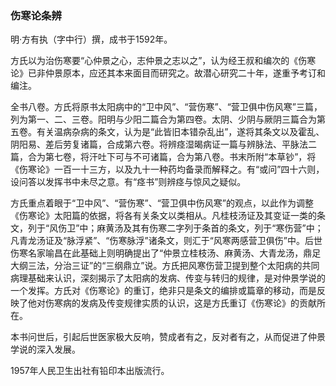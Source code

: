 ### 伤寒论条辨

明·方有执（字中行）撰，成书于1592年。

方氏以为治伤寒要“心仲景之心，志仲景之志以之”，认为经王叔和编次的《伤寒论》已非仲景原本，应还其本来面目而研究之。故潜心研究二十年，遂重予考订和编注。

全书八卷。方氏将原书太阳病中的“卫中风”、“营伤寒”、“营卫俱中伤风寒”三篇，列为第一、二、三卷。阳明与少阳二篇合为第四卷。太阴、少阴与厥阴三篇合为第五卷。有关温病杂病的条文，认为是“此皆旧本错杂乱出”，遂将其条文以及霍乱、阴阳易、差后劳复诸篇，合成第六卷。将辨痉湿暍病证一篇与辨脉法、平脉法二篇，合为第七卷，将汗吐下可与不可诸篇，合为第八卷。书末所附“本草钞”，将《伤寒论》一百一十三方，以及九十一种药均备录而解释之。有“或问”四十六则，设问答以发挥书中未尽之意。有“痉书”则辨痉与惊风之疑似。

方氏重点着眼于“卫中风”、“营伤寒”、“营卫俱中伤风寒”的观点，以此作为调整《伤寒论》太阳篇的依据，将各有关条文以类相从。凡桂枝汤证及其变证一类的条文，列于“风伤卫”中；麻黄汤及其有伤寒二字列于条首的条文，列于“寒伤营”中；凡青龙汤证及“脉浮紧”、“伤寒脉浮”诸条文，则汇于“风寒两感营卫俱伤”中。后世伤寒名家喻昌在此基础上则明确提出了“仲景立桂枝汤、麻黄汤、大青龙汤，鼎足大纲三法，分治三证”的“三纲鼎立”说。方氏把风寒伤营卫提到整个太阳病的共同病理基础来认识，深刻揭示了太阳病的发病、传变与转归的规律，是对仲景学说的一个发挥。方氏对《伤寒论》的重订，绝非只是条文的编排或篇章的移动，而是反映了他对伤寒病的发病及传变规律实质的认识，这是方氏重订《伤寒论》的贡献所在。

本书问世后，引起后世医家极大反响，赞成者有之，反对者有之，从而促进了仲景学说的深入发展。

1957年人民卫生出社有铅印本出版流行。
